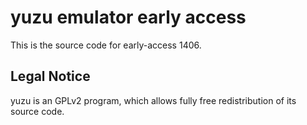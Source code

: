 yuzu emulator early access
=============

This is the source code for early-access 1406.

## Legal Notice

yuzu is an GPLv2 program, which allows fully free redistribution of its source code.